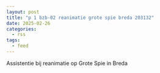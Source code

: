 ```yaml
---
layout: post
title: "p 1 bzb-02 reanimatie grote spie breda 203132"
date: 2025-02-26
categories: 
  - rss
tags: 
  - feed
---
```


Assistentie bij reanimatie op Grote Spie in Breda
